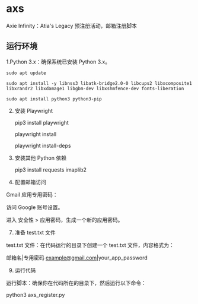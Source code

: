 # axs
Axie Infinity：Atia's Legacy 预注册活动，邮箱注册脚本

## 运行环境

1.Python 3.x：确保系统已安装 Python 3.x。

    sudo apt update

    sudo apt install -y libnss3 libatk-bridge2.0-0 libcups2 libxcomposite1 libxrandr2 libxdamage1 libgbm-dev libxshmfence-dev fonts-liberation

    sudo apt install python3 python3-pip

2. 安装 Playwright

    pip3 install playwright

    playwright install

    playwright install-deps

4. 安装其他 Python 依赖

   pip3 install requests imaplib2
   
5. 配置邮箱访问
   
Gmail 应用专用密码：

访问 Google 账号设置。

进入 安全性 > 应用密码，生成一个新的应用密码。

7. 准备 test.txt 文件
   
test.txt 文件：在代码运行的目录下创建一个 test.txt 文件，内容格式为：

邮箱名|专用密码 example@gmail.com|your_app_password

9. 运行代码
    
运行脚本：确保你在代码所在的目录下，然后运行以下命令：

  python3 axs_register.py
